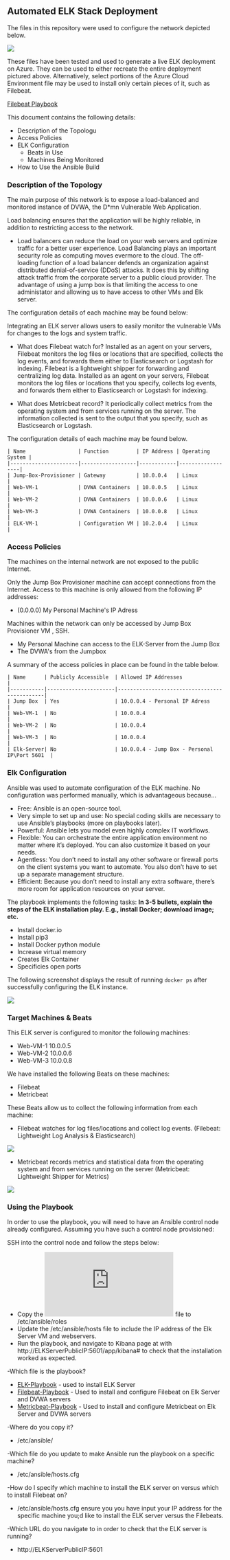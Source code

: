 ## Automated ELK Stack Deployment

The files in this repository were used to configure the network depicted below.

![](https://github.com/s23rcan/Elk-Stack-Project/blob/main/Diagrams/Week_13_ELK_Stack_Project_v1.png)

These files have been tested and used to generate a live ELK deployment on Azure. They can be used to either recreate the entire deployment pictured above. Alternatively, select portions of the Azure Cloud Environment file may be used to install only certain pieces of it, such as Filebeat.

  [Filebeat Playbook](https://github.com/s23rcan/Elk-Stack-Project/blob/main/Ansible/filebeat_playbook.txt)

This document contains the following details:
- Description of the Topologu
- Access Policies
- ELK Configuration
  - Beats in Use
  - Machines Being Monitored
- How to Use the Ansible Build


### Description of the Topology

The main purpose of this network is to expose a load-balanced and monitored instance of DVWA, the D*mn Vulnerable Web Application.

Load balancing ensures that the application will be highly reliable, in addition to restricting access to the network.
- Load balancers can reduce the load on your web servers and optimize traffic for a better user experience. Load Balancing plays an important security role as computing moves evermore to the cloud. The off-loading function of a load balancer defends an organization against distributed denial-of-service (DDoS) attacks. It does this by shifting attack traffic from the corporate server to a public cloud provider. The advantage of using a jump box is that limiting the access to one administator and allowing us to have access to other VMs and Elk server.

The configuration details of each machine may be found below:

Integrating an ELK server allows users to easily monitor the vulnerable VMs for changes to the logs and system traffic.
- What does Filebeat watch for? Installed as an agent on your servers, Filebeat monitors the log files or locations that are specified, collects the log events, and forwards them either to Elasticsearch or Logstash for indexing. Filebeat is a lightweight shipper for forwarding and centralizing log data. Installed as an agent on your servers, Filebeat monitors the log files or locations that you specify, collects log events, and forwards them either to Elasticsearch or Logstash for indexing.

- What does Metricbeat record? It periodically collect metrics from the operating system and from services running on the server. The information collected is sent to the output that you specify, such as Elasticsearch or Logstash.

The configuration details of each machine may be found below.

```
| Name                 | Function         | IP Address | Operating System |
|----------------------|------------------|------------|------------------|
| Jump-Box-Provisioner | Gateway          | 10.0.0.4   | Linux            |
| Web-VM-1             | DVWA Containers  | 10.0.0.5   | Linux            |
| Web-VM-2             | DVWA Containers  | 10.0.0.6   | Linux            |
| Web-VM-3             | DVWA Containers  | 10.0.0.8   | Linux            |
| ELK-VM-1             | Configuration VM | 10.2.0.4   | Linux            |

```
### Access Policies

The machines on the internal network are not exposed to the public Internet. 

Only the Jump Box Provisioner machine can accept connections from the Internet. Access to this machine is only allowed from the following IP addresses:
- (0.0.0.0) My Personal Machine's IP Adress

Machines within the network can only be accessed by Jump Box Provisioner VM , SSH.
- My Personal Machine can access to the ELK-Server from the Jump Box 
- The DVWA's from the Jumpbox 

A summary of the access policies in place can be found in the table below.

```
| Name      | Publicly Accessible  | Allowed IP Addresses                         |
|-----------|----------------------|----------------------------------------------|
| Jump Box  | Yes                  | 10.0.0.4 - Personal IP Adress                |
| Web-VM-1  | No                   | 10.0.0.4                                     |
| Web-VM-2  | No                   | 10.0.0.4                                     |
| Web-VM-3  | No                   | 10.0.0.4                                     |  
| Elk-Server| No                   | 10.0.0.4 - Jump Box - Personal IP\Port 5601  |

```

### Elk Configuration

Ansible was used to automate configuration of the ELK machine. No configuration was performed manually, which is advantageous because...

- Free: Ansible is an open-source tool.
- Very simple to set up and use: No special coding skills are necessary to use Ansible’s playbooks (more on playbooks later).
- Powerful: Ansible lets you model even highly complex IT workflows. 
- Flexible: You can orchestrate the entire application environment no matter where it’s deployed. You can also customize it based on your needs.
- Agentless: You don’t need to install any other software or firewall ports on the client systems you want to automate. You also don’t have to set up a separate management structure.
- Efficient: Because you don’t need to install any extra software, there’s more room for application resources on your server.


The playbook implements the following tasks:
**In 3-5 bullets, explain the steps of the ELK installation play. E.g., install Docker; download image; etc.** 
- Install docker.io
- Install pip3
- Install Docker python module
- Increase virtual memory
- Creates Elk Container
- Specificies open ports

The following screenshot displays the result of running `docker ps` after successfully configuring the ELK instance.

![](https://github.com/s23rcan/Elk-Stack-Project/blob/main/Images/elk_docker.PNG)

### Target Machines & Beats
This ELK server is configured to monitor the following machines:
- Web-VM-1   10.0.0.5
- Web-VM-2   10.0.0.6
- Web-VM-3   10.0.0.8

We have installed the following Beats on these machines:
- Filebeat
- Metricbeat

These Beats allow us to collect the following information from each machine:
- Filebeat watches for log files/locations and collect log events. (Filebeat: Lightweight Log Analysis & Elasticsearch)

![](https://github.com/s23rcan/Elk-Stack-Project/blob/main/Images/filebeat.PNG)

- Metricbeat records metrics and statistical data from the operating system and from services running on the server (Metricbeat: Lightweight Shipper for Metrics)


![](https://github.com/s23rcan/Elk-Stack-Project/blob/main/Images/metricbeat.png)


### Using the Playbook
In order to use the playbook, you will need to have an Ansible control node already configured. Assuming you have such a control node provisioned: 

SSH into the control node and follow the steps below:

- Copy the ![filebeat-playbook.yml](https://github.com/s23rcan/Elk-Stack-Project/blob/main/Ansible/filebeat_playbook.txt) file to /etc/ansible/roles
- Update the /etc/ansible/hosts file to include the IP address of the Elk Server VM and webservers.
- Run the playbook, and navigate to Kibana page at with http://ELKServerPublicIP:5601/app/kibana# to check that the installation worked as expected.




-Which file is the playbook?
  - [ELK-Playbook](https://github.com/s23rcan/Elk-Stack-Project/blob/main/Ansible/elk_playbook.txt) - used to install ELK Server
  - [Filebeat-Playbook](https://github.com/s23rcan/Elk-Stack-Project/blob/main/Ansible/filebeat_playbook.txt) - Used to install and configure Filebeat on Elk Server and DVWA servers
  - [Metricbeat-Playbook](https://github.com/s23rcan/Elk-Stack-Project/blob/main/Ansible/metric_playbook.txt) - Used to install and configure Metricbeat on Elk Server and DVWA servers
  
-Where do you copy it?  
  - /etc/ansible/
  
-Which file do you update to make Ansible run the playbook on a specific machine? 
  - /etc/ansible/hosts.cfg

-How do I specify which machine to install the ELK server on versus which to install Filebeat on?
   - /etc/ansible/hosts.cfg ensure you you have input your IP address for the specific machine you;d like to install the ELK server versus the Filebeats.
   
-Which URL do you navigate to in order to check that the ELK server is running?
  - http://ELKServerPublicIP:5601
  
  
  
  
  
  
  
  
 
